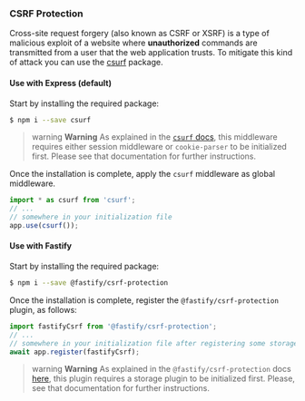 ### CSRF Protection

Cross-site request forgery (also known as CSRF or XSRF) is a type of malicious exploit of a website where **unauthorized** commands are transmitted from a user that the web application trusts. To mitigate this kind of attack you can use the [csurf](https://github.com/expressjs/csurf) package.

#### Use with Express (default)

Start by installing the required package:

```bash
$ npm i --save csurf
```

> warning **Warning** As explained in the [`csurf` docs](https://github.com/expressjs/csurf#csurf), this middleware requires either session middleware or `cookie-parser` to be initialized first. Please see that documentation for further instructions.

Once the installation is complete, apply the `csurf` middleware as global middleware.

```typescript
import * as csurf from 'csurf';
// ...
// somewhere in your initialization file
app.use(csurf());
```

#### Use with Fastify

Start by installing the required package:

```bash
$ npm i --save @fastify/csrf-protection
```

Once the installation is complete, register the `@fastify/csrf-protection` plugin, as follows:

```typescript
import fastifyCsrf from '@fastify/csrf-protection';
// ...
// somewhere in your initialization file after registering some storage plugin
await app.register(fastifyCsrf);
```

> warning **Warning** As explained in the `@fastify/csrf-protection` docs [here](https://github.com/fastify/csrf-protection#usage), this plugin requires a storage plugin to be initialized first. Please, see that documentation for further instructions.
